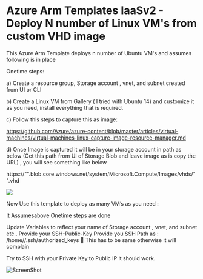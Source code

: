 # Azure Arm Templates IaaSv2 - Deploy N number of Linux VM's from custom VHD image
<html>

This Azure Arm Template deploys n number of Ubuntu VM's and assumes following is in place

Onetime steps:

a)	Create a  resource group, Storage account , vnet, and subnet created from UI or CLI

b)	Create a Linux VM from Gallery ( I tried with Ubuntu 14) and customize it as you need, install everything that is required.

c)	Follow this steps to capture this as image:  

https://github.com/Azure/azure-content/blob/master/articles/virtual-machines/virtual-machines-linux-capture-image-resource-manager.md

d)	 Once Image is captured it will be in your storage account  in path as below  (Get this path from UI of Storage Blob  and leave image as is copy the URL) , you will see something like below

https://"<storageaccountname>".blob.core.windows.net/system/Microsoft.Compute/Images/vhds/"<linux-image-name>".vhd

<a href="https://portal.azure.com/#create/Microsoft.Template/uri/https%3A%2F%2Fraw.githubusercontent.com%2Fsrakesh28%2Fdemo-working%2Fsingle-vnet-vms-arm-templates%2Fvms-from-vhs%2Fazuredeploy-fromvhds-vms-pip.json" target="_blank">
    <img src="http://azuredeploy.net/deploybutton.png"/>
</a>


Now Use this template to deploy as many VM’s as you need :

It Assumesabove Onetime steps are done

Update Variables to reflect your name of  Storage account , vnet, and subnet etc..
Provide your SSH-Public-Key 
Provide you SSH Path as : /home/<username>/.ssh/authorized_keys	  This has to be same otherwise it will complain

Try to SSH with your Private Key to Public IP it should work.


![ScreenShot](https://github.com/srakesh28/azure-iaasv2-arm/blob/master/IaaSv2-vnet-vms-pip.jpg)
</html>
